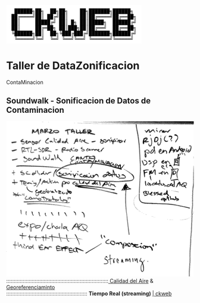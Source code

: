 <img src="https://raw.githubusercontent.com/alejoduque/DataZonContaMinacion/master/ckweb_ansi.png" /> <br>
# Taller de DataZonificacion

ContaMinacion


## Soundwalk - Sonificacion de Datos de Contaminacion


<img src="https://raw.githubusercontent.com/alejoduque/DataZonContaMinacion/master/borrador1.png" /> <br>
::::::::::::::::::::::::::::::::::::::::::::::::::::::::::::::::::::<a href=https://#> Calidad del Aire</a> &
<a href=http://#> Georeferenciaminto</a>
<BR>
:::::::::::::::::::::::::::::::::::::::::::::::::::::: <B>Tiempo Real (streaming) </B>
<a href=https://ckweb.gov.co/> | ckweb </a>



